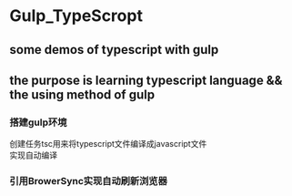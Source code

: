 Gulp_TypeScropt
=================
some demos of typescript with gulp
-------------------------------------
## the purpose is learning typescript language && the using method of gulp

### 搭建gulp环境
  创建任务tsc用来将typescript文件编译成javascript文件<br>
  实现自动编译
### 引用BrowerSync实现自动刷新浏览器
